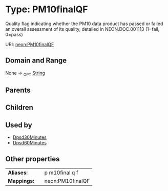 
# Type: PM10finalQF


Quality flag indicating whether the PM10 data product has passed or failed an overall assessment of its quality, detailed in NEON.DOC.001113 (1=fail, 0=pass)

URI: [neon:PM10finalQF](https://data.neonscience.org/PM10finalQF)


## Domain and Range

None ->  <sub>OPT</sub> [String](types/String.md)

## Parents


## Children


## Used by

 * [Dpsd30Minutes](Dpsd30Minutes.md)
 * [Dpsd60Minutes](Dpsd60Minutes.md)

## Other properties

|  |  |  |
| --- | --- | --- |
| **Aliases:** | | p m10final q f |
| **Mappings:** | | neon:PM10finalQF |

